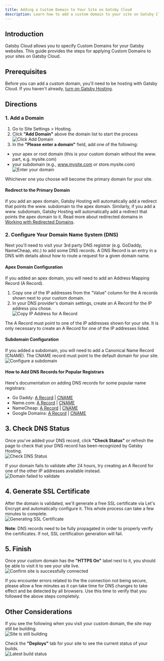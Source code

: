 ```yaml
---
title: Adding a Custom Domain to Your Site on Gatsby Cloud
description: Learn how to add a custom domain to your site on Gatsby Cloud
---
```


## Introduction

Gatsby Cloud allows you to specify Custom Domains for your Gatsby websites. This guide provides the steps for applying Custom Domains to your sites on Gatsby Cloud.

## Prerequisites

Before you can add a custom domain, you'll need to be hosting with Gatsby Cloud. If you haven't already, [turn on Gatsby Hosting](https://support.gatsbyjs.com/hc/en-us/articles/360061641114).

## Directions

### 1. Add a Domain

1. Go to Site Settings > Hosting.
1. Click **"Add Domain"** above the domain list to start the process  
   ![Click Add Domain](../../images/click-add-domain.png)
1. In the **"Please enter a domain"** field, add one of the following:

- your apex or root domain (this is your custom domain without the www. part, e.g. mysite.com)
- your subdomain (e.g., www.mysite.com or store.mysite.com)  
  ![Enter your domain](../../images/hosting-domain-modal.png)

Whichever one you choose will become the primary domain for your site.

#### Redirect to the Primary Domain

If you add an apex domain, Gatsby Hosting will automatically add a redirect that points the www. subdomain to the apex domain. Similarly, if you add a www. subdomain, Gatsby Hosting will automatically add a redirect that points the apex domain to it. Read more about redirected domains in [Working with Redirected Domains](https://support.gatsbyjs.com/hc/en-us/articles/1500003051241).

### 2. Configure Your Domain Name System (DNS)

Next you'll need to visit your 3rd party DNS registrar (e.g. GoDaddy, NameCheap, etc.) to add some DNS records. A DNS Record is an entry in a DNS with details about how to route a request for a given domain name.

#### Apex Domain Configuration

If you added an apex domain, you will need to add an Address Mapping Record (A Record).

1. Copy one of the IP addresses from the "Value" column for the A records shown next to your custom domain.
1. In your DNS provider's domain settings, create an A Record for the IP address you chose.  
   ![Copy IP Address for A Record](../../images/copy-ip-address-for-a-record.png)

The A Record must point to one of the IP addresses shown for your site. It is only necessary to create an A Record for one of the IP addresses listed.

#### Subdomain Configuration

If you added a subdomain, you will need to add a Canonical Name Record (CNAME). The CNAME record must point to the default domain for your site.  
![Configure a subdomain](../../images/configure-subdomain.png)

#### How to Add DNS Records for Popular Registrars

Here's documentation on adding DNS records for some popular name registrars:

- Go Daddy: [A Record](https://www.godaddy.com/help/add-an-a-record-19238) | [CNAME](https://www.godaddy.com/help/add-a-cname-record-19236)
- Name.com: [A Record](https://www.namecheap.com/support/knowledgebase/article.aspx/319/2237/how-can-i-set-up-an-a-address-record-for-my-domain/) | [CNAME](https://www.namecheap.com/support/knowledgebase/article.aspx/9646/2237/how-to-create-a-cname-record-for-your-domain/)
- NameCheap: [A Record](https://www.name.com/support/articles/115004893508-Adding-an-A-record) | [CNAME](https://www.name.com/support/articles/115004895548-Adding-a-CNAME-Record)
- Google Domains: [A Record](https://support.google.com/a/answer/2579934?hl=en&ref_topic=2721296) | [CNAME](https://support.google.com/a/answer/47283)

## 3. Check DNS Status

Once you've added your DNS record, click **"Check Status"** or refresh the page to check that your DNS record has been recognized by Gatsby Hosting.  
![Check DNS Status](../../images/check-domain-status.png)

If your domain fails to validate after 24 hours, try creating an A Record for one of the other IP addresses available instead.  
![Domain failed to validate](../../images/domain-validation-failed.png)

## 4. Generate SSL Certificate

After the domain is validated, we'll generate a free SSL certificate via Let's Encrypt and automatically configure it. This whole process can take a few minutes to complete.  
![Generating SSL Certificate](../../images/generate-ssl-certificate.png)

**Note**: DNS records need to be fully propagated in order to properly verify the certificates. If not, SSL certification generation will fail.

## 5. Finish

Once your custom domain has the **"HTTPS On"** label next to it, you should be able to visit it to see your site live.  
![Confirm site is successfully connected](../../images/confirm-site-is-connected.png)

If you encounter errors related to the the connection not being secure, please allow a few minutes as it can take time for DNS changes to take effect and be detected by all browsers. Use this time to verify that you followed the above steps completely.

## Other Considerations

If you see the following when you visit your custom domain, the site may still be building.  
![Site is still building](../../images/site-is-still-building.png)

Check the **"Deploys"** tab for your site to see the current status of your builds.  
![Latest build status](../../images/see-latest-build-status.png)
